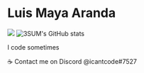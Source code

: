 # Luis Maya Aranda

![](https://komarev.com/ghpvc/?username=3SUM&color=blueviolet)
![3SUM's GitHub stats](https://github-readme-stats.vercel.app/api?username=3SUM&show_icons=true&theme=radical)

I code sometimes

:coffee: Contact me on Discord @icantcode#7527
